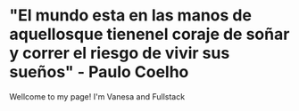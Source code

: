 <h1>"El mundo esta en las manos de aquellosque tienenel coraje de soñar y correr el riesgo de vivir sus sueños" - Paulo Coelho</h1>

<p> Wellcome to my page!  I'm Vanesa and Fullstack </p>

